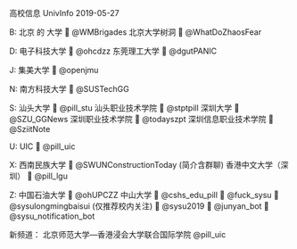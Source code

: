 高校信息 UnivInfo
2019-05-27

B:
  北京 的 大学
    📣  @WMBrigades
  北京大学树洞
    📣  @WhatDoZhaosFear

D:
  电子科技大学
    📣  @ohcdzz
  东莞理工大学
    📣  @dgutPANIC

J:
  集美大学
    💬  @openjmu

N:
  南方科技大学
    📣  @SUSTechGG

S:
  汕头大学
    📣  @pill_stu
  汕头职业技术学院
    📣  @stptpill
  深圳大学
    📣  @SZU_GGNews
  深圳职业技术学院
    📣  @todayszpt
  深圳信息职业技术学院
    📣  @SziitNote

U:
  UIC
    📣  @pill_uic

X:
  西南民族大学
    📣  @SWUNConstructionToday
                (简介含群聊)
  香港中文大学（深圳）
    📣  @pill_lgu

Z:
  中国石油大学
    📣  @ohUPCZZ
  中山大学
    📣  @cshs_edu_pill
    📣  @fuck_sysu
    📣  @sysulongmingbaisui
                (仅推荐校内关注)
    💬  @sysu2019
    🤖  @junyan_bot
    🤖  @sysu_notification_bot


新频道：
北京师范大学—香港浸会大学联合国际学院
@pill_uic